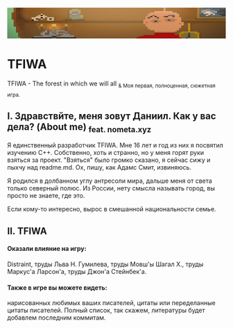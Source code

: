 ![head](https://github.com/eastpriSs/TFIWA/blob/main/githubIcons/head.png)
# TFIWA
TFIWA - The forest in which we will all
<sub>& Моя первая, полноценная, сюжетная игра.</sub>


## I. Здравствйте, меня зовут Даниил. Как у вас дела? (About me) <sub>feat. nometa.xyz</sub> 


Я единственный разработчик TFIWA. Мне 16 лет и год из них я посвятил изучению C++.
Собственно, хоть и странно, но у меня горят руки взяться за проект. "Взяться" было громко сказано, я сейчас сижу и пыхчу над readme.md. 
Ох, пишу, как Адамс Смит, извиняюсь.

 Я родился в долбанном углу антресоли мира, дальше меня от света только северный полюс. 
 Из России, нету смысла называть город, вы просто не знаете, где это.  
 
 Если кому-то интересно, вырос в смешанной национальности семье.
 
## II. TFIWA

#### Оказали влияние на игру: 
Distraint, труды Льва Н. Гумилева, труды Мовш'ы Шагал Х., труды Маркус'а Ларсон'а, труды Джон'а Стейнбек'а. 

#### Также в игре вы можете видеть:
нарисованных любимых ваших писателей, цитаты или переделанные цитаты писателей. Полный список, так скажем, литературы будет добавлем последним коммитам. 
 
 
